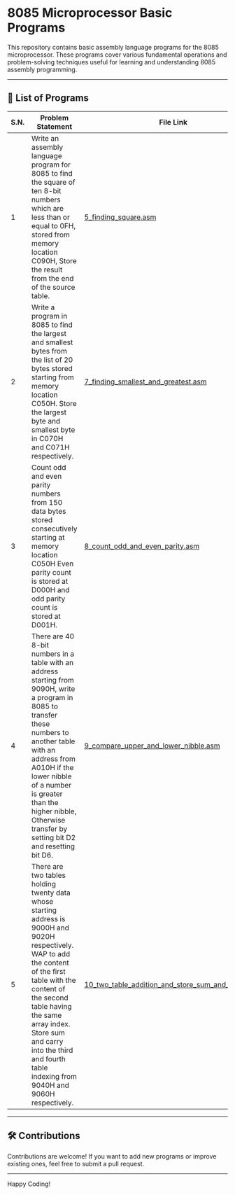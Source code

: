 # 8085 Microprocessor Basic Programs

This repository contains basic assembly language programs for the 8085 microprocessor. These programs cover various fundamental operations and problem-solving techniques useful for learning and understanding 8085 assembly programming.

---

## 📂 List of Programs  

| S.N.  | Problem Statement | File Link |
|----|------------------|-----------|
| 1  | Write an assembly language program for 8085 to find the square of ten 8-bit numbers which are less than or equal to 0FH, stored from memory location C090H, Store the result from the end of the source table. | [5_finding_square.asm](5_finding_square.asm) |
| 2  | Write a program in 8085 to find the largest and smallest bytes from the list of 20 bytes stored starting from memory location C050H. Store the largest byte and smallest byte in C070H and C071H respectively. | [7_finding_smallest_and_greatest.asm](7_finding_smallest_and_greatest.asm) |
| 3  | Count odd and even parity numbers from 150 data bytes stored consecutively starting at memory location C050H Even parity count is stored at D000H and odd parity count is stored at D001H. | [8_count_odd_and_even_parity.asm](8_count_odd_and_even_parity.asm) |
| 4  | There are 40 8-bit numbers in a table with an address starting from 9090H, write a program in 8085 to transfer these numbers to another table with an address from A010H if the lower nibble of a number is greater than the higher nibble, Otherwise transfer by setting bit D2 and resetting bit D6. | [9_compare_upper_and_lower_nibble.asm](9_compare_upper_and_lower_nibble_and_table_transfer.asm) |
| 5  | There are two tables holding twenty data whose starting address is 9000H and 9020H respectively. WAP to add the content of the first table with the content of the second table having the same array index. Store sum and carry into the third and fourth table indexing from 9040H and 9060H respectively. | [10_two_table_addition_and_store_sum_and_carry.asm](10_two_table_addition_and_store_sum_and_carry_in_table.asm) |

---

## 🛠️ Contributions
Contributions are welcome! If you want to add new programs or improve existing ones, feel free to submit a pull request.

---
Happy Coding! 
